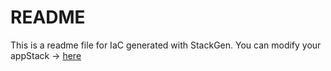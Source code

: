 # README
This is a readme file for IaC generated with StackGen.
You can modify your appStack -> [here](http://main.dev.stackgen.com/appstacks/92065d92-5af9-4050-9650-43a948de47bd)
